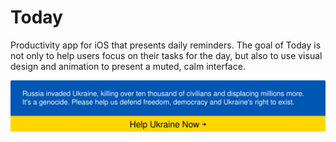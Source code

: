 # Today

Productivity app for iOS that presents daily reminders. The goal of Today is not only to help users focus on their tasks for the day, but also to use visual design and animation to present a muted, calm interface.

[![Stand With Ukraine](https://raw.githubusercontent.com/vshymanskyy/StandWithUkraine/main/banner2-direct.svg)](https://vshymanskyy.github.io/StandWithUkraine)


